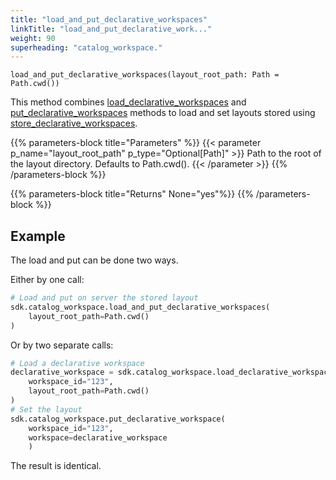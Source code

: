 ```yaml
---
title: "load_and_put_declarative_workspaces"
linkTitle: "load_and_put_declarative_work..."
weight: 90
superheading: "catalog_workspace."
---
```


<!-- TODO -->

``load_and_put_declarative_workspaces(layout_root_path: Path = Path.cwd())``

This method combines [load_declarative_workspaces](../load_declarative_workspaces) and [put_declarative_workspaces](../put_declarative_workspaces) methods to load and
set layouts stored using [store_declarative_workspaces](../store_declarative_workspaces).

{{% parameters-block title="Parameters" %}}
{{< parameter p_name="layout_root_path" p_type="Optional[Path]" >}}
Path to the root of the layout directory. Defaults to Path.cwd().
{{< /parameter >}}
{{% /parameters-block %}}

{{% parameters-block title="Returns" None="yes"%}}
{{% /parameters-block %}}

## Example

The load and put can be done two ways.

Either by one call:

```Python
# Load and put on server the stored layout
sdk.catalog_workspace.load_and_put_declarative_workspaces(
    layout_root_path=Path.cwd()
)
```

Or by two separate calls:

```Python
# Load a declarative workspace
declarative_workspace = sdk.catalog_workspace.load_declarative_workspace(
    workspace_id="123",
    layout_root_path=Path.cwd()
)
# Set the layout
sdk.catalog_workspace.put_declarative_workspace(
    workspace_id="123",
    workspace=declarative_workspace
    )
```

The result is identical.

